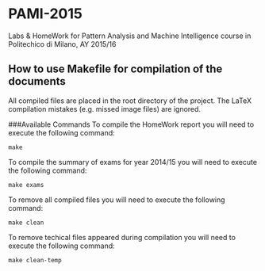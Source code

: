 # PAMI-2015
Labs &amp; HomeWork for Pattern Analysis and Machine Intelligence course in Politechico di Milano, AY 2015/16

## How to use Makefile for compilation of the documents
All compiled files are placed in the root directory of the project. 
The LaTeX compilation mistakes (e.g. missed image files) are ignored.

###Available Commands
To compile the HomeWork report you will need to execute the following command:
```
make
```

To compile the summary of exams for year 2014/15 you will need to execute the following command:
```
make exams
```

To remove all compiled files you will need to execute the following command:
```
make clean
```

To remove techical files appeared during compilation you will need to execute the following command:
```
make clean-temp
```
